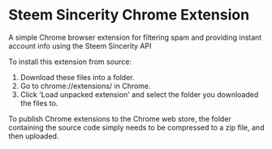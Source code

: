 # Steem Sincerity Chrome Extension
A simple Chrome browser extension for filtering spam and providing instant account info using the Steem Sincerity API

To install this extension from source:
1) Download these files into a folder.
2) Go to chrome://extensions/ in Chrome.
3) Click 'Load unpacked extension' and select the folder you downloaded the files to.

To publish Chrome extensions to the Chrome web store, the folder containing the source code simply needs to be compressed to a zip file, and then uploaded.
